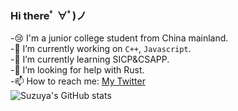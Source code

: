 ### Hi thereﾟ ∀ﾟ)ノ  
-😢 I'm a junior college student from China mainland.  
-🔭 I’m currently working on `C++`, `Javascript`.  
-🌱 I’m currently learning SICP&CSAPP.  
-🤔 I’m looking for help with Rust.  
-📫 How to reach me: [My Twitter](https://twitter.com/Suzuya_cl)  
![Suzuya's GitHub stats](https://github-readme-stats.vercel.app/api?username=suzuyacai&show_icons=true&theme=vue-dark)
